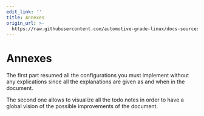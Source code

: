 ```yaml
---
edit_link: ''
title: Annexes
origin_url: >-
  https://raw.githubusercontent.com/automotive-grade-linux/docs-sources/halibut/docs/security-blueprint/annexes/0_Abstract.md
---
```


<!-- WARNING: This file is generated by fetch_docs.js using /home/boron/Documents/AGL/docs-webtemplate/site/_data/tocs/architecture/icefish/security_blueprint-security-blueprint-book.yml -->

# Annexes

The first part resumed all the configurations you must implement without any
explications since all the explanations are given as and when in the document.

The second one allows to visualize all the todo notes in order to have a global
vision of the possible improvements of the document.
